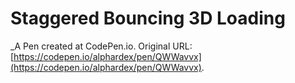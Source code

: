 # Staggered Bouncing 3D Loading
 _A Pen created at CodePen.io. Original URL: [https://codepen.io/alphardex/pen/QWWavvx](https://codepen.io/alphardex/pen/QWWavvx).

 